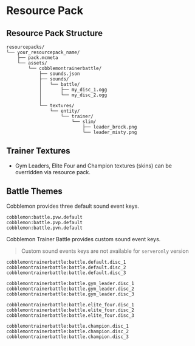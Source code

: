 # Resource Pack

## Resource Pack Structure

```
resourcepacks/
└── your_resourcepack_name/
    ├── pack.mcmeta
    └── assets/
        └── cobblemontrainerbattle/
            ├── sounds.json
            ├── sounds/
            │   └── battle/
            │       ├── my_disc_1.ogg
            │       └── my_disc_2.ogg
            │
            └── textures/
                └── entity/
                    └── trainer/
                        └── slim/
                            ├── leader_brock.png
                            └── leader_misty.png
```

## Trainer Textures

- Gym Leaders, Elite Four and Champion textures (skins) can be overridden via resource pack.

## Battle Themes

Cobblemon provides three default sound event keys.

```
cobblemon:battle.pvw.default
cobblemon:battle.pvp.default
cobblemon:battle.pvn.default
```

Cobblemon Trainer Battle provides custom sound event keys.

> Custom sound events keys are not available for `serveronly` version

```
cobblemontrainerbattle:battle.default.disc_1
cobblemontrainerbattle:battle.default.disc_2
cobblemontrainerbattle:battle.default.disc_3

cobblemontrainerbattle:battle.gym_leader.disc_1
cobblemontrainerbattle:battle.gym_leader.disc_2
cobblemontrainerbattle:battle.gym_leader.disc_3

cobblemontrainerbattle:battle.elite_four.disc_1
cobblemontrainerbattle:battle.elite_four.disc_2
cobblemontrainerbattle:battle.elite_four.disc_3

cobblemontrainerbattle:battle.champion.disc_1
cobblemontrainerbattle:battle.champion.disc_2
cobblemontrainerbattle:battle.champion.disc_3
```